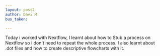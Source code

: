 ```yaml
---
layout: post2
author: Davi M.
bus_taken:

---
```


Today i worked with Nextflow, I learnt about how to Stub a process on Nextflow so i don't need to repeat the whole process. I also learnt about .dot files and how to create descriptive flowcharts with it.
